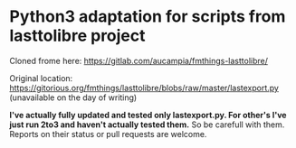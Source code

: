 # Python3 adaptation for scripts from lasttolibre project
Cloned frome here: https://gitlab.com/aucampia/fmthings-lasttolibre/

Original location: https://gitorious.org/fmthings/lasttolibre/blobs/raw/master/lastexport.py (unavailable on the day of writing)

**I've actually fully updated and tested only lastexport.py. For other's I've just run 2to3 and haven't actually tested them.** So be carefull with them. Reports on their status or pull requests are welcome.
